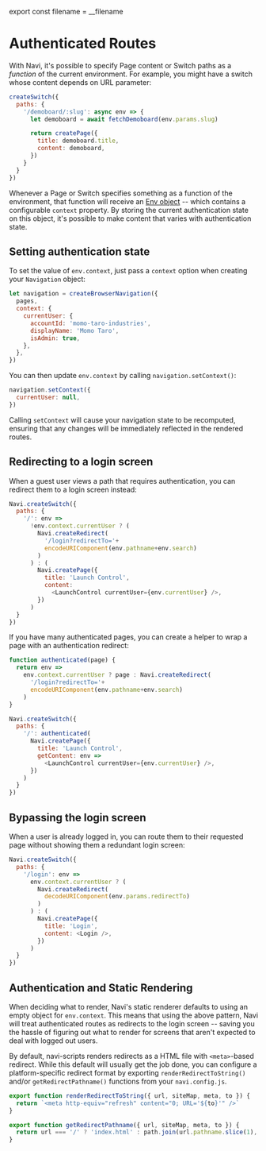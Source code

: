 export const filename = __filename

# Authenticated Routes

With Navi, it's possible to specify Page content or Switch paths as a *function* of the current environment. For example, you might have a switch whose content depends on URL parameter:

```js
createSwitch({
  paths: {
    '/demoboard/:slug': async env => {
      let demoboard = await fetchDemoboard(env.params.slug)

      return createPage({
        title: demoboard.title,
        content: demoboard,
      })
    }
  }
})
```

Whenever a Page or Switch specifies something as a function of the environment, that function will receive an [Env object](../../reference/declarations/#env-objects) -- which contains a configurable `context` property. By storing the current authentication state on this object, it's possible to make content that varies with authentication state.


## Setting authentication state

To set the value of `env.context`, just pass a `context` option when creating your `Navigation` object:

```js
let navigation = createBrowserNavigation({
  pages,
  context: {
    currentUser: {
      accountId: 'momo-taro-industries',
      displayName: 'Momo Taro',
      isAdmin: true,
    },
  },
})
```

You can then update `env.context` by calling `navigation.setContext()`:

```js
navigation.setContext({
  currentUser: null,
})
```

Calling `setContext` will cause your navigation state to be recomputed, ensuring that any changes will be immediately reflected in the rendered routes.


## Redirecting to a login screen

When a guest user views a path that requires authentication, you can redirect them to a login screen instead:

```js
Navi.createSwitch({
  paths: {
    '/': env =>
      !env.context.currentUser ? (
        Navi.createRedirect(
          '/login?redirectTo='+
          encodeURIComponent(env.pathname+env.search)
        )
      ) : (
        Navi.createPage({
          title: 'Launch Control',
          content:
            <LaunchControl currentUser={env.currentUser} />,
        })
      )
  }
})
```

If you have many authenticated pages, you can create a helper to wrap a page with an authentication redirect:

```js
function authenticated(page) {
  return env =>
    env.context.currentUser ? page : Navi.createRedirect(
      '/login?redirectTo='+
      encodeURIComponent(env.pathname+env.search)
    )
}

Navi.createSwitch({
  paths: {
    '/': authenticated(
      Navi.createPage({
        title: 'Launch Control',
        getContent: env =>
          <LaunchControl currentUser={env.currentUser} />,
      })
    )
  }
})
```


## Bypassing the login screen

When a user is already logged in, you can route them to their requested page without showing them a redundant login screen:

```js
Navi.createSwitch({
  paths: {
    '/login': env =>
      env.context.currentUser ? (
        Navi.createRedirect(
          decodeURIComponent(env.params.redirectTo)
        )
      ) : (
        Navi.createPage({
          title: 'Login',
          content: <Login />,
        })
      )
  }
})
```


## Authentication and Static Rendering

When deciding what to render, Navi's static renderer defaults to using an empty object for `env.context`. This means that using the above pattern, Navi will treat authenticated routes as redirects to the login screen -- saving you the hassle of figuring out what to render for screens that aren't expected to deal with logged out users.

By default, navi-scripts renders redirects as a HTML file with `<meta>`-based redirect. While this default will usually get the job done, you can configure a platform-specific redirect format by exporting `renderRedirectToString()` and/or `getRedirectPathname()` functions from your `navi.config.js`.

```js
export function renderRedirectToString({ url, siteMap, meta, to }) {
  return `<meta http-equiv="refresh" content="0; URL='${to}'" />`
}

export function getRedirectPathname({ url, siteMap, meta, to }) {
  return url === '/' ? 'index.html' : path.join(url.pathname.slice(1), 'index.html')
}
```

